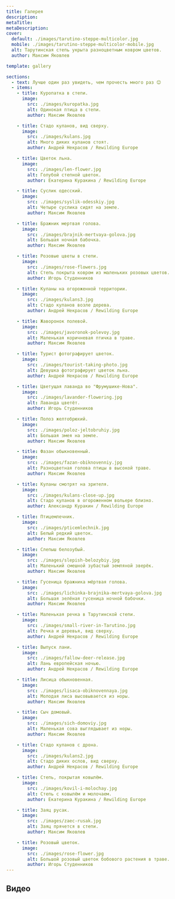 ```yaml
---
title: Галерея
description: 
metaTitle: 
metaDescription:
cover:
  default: ./images/tarutino-steppe-multicolor.jpg
  mobile: ./images/tarutino-steppe-multicolor-mobile.jpg
  alt: Тарутинская степь укрыта разноцветным ковром цветов. 
  author: Максим Яковлев 

template: gallery

sections:
  - text: Лучше один раз увидеть, чем прочесть много раз 😊
  - items:
    - title: Куропатка в степи.
      image:
        src: ./images/kuropatka.jpg
        alt: Одинокая птица в степи.
        author: Максим Яковлев

    - title: Стадо куланов, вид сверху.
      image:
        src: ./images/kulans.jpg
        alt: Много диких куланов стоят.
        author: Андрей Некрасов / Rewilding Europe

    - title: Цветок льна.
      image:
        src: ./images/len-flower.jpg
        alt: Голубой степной цветок.
        author: Екатерина Куракина / Rewilding Europe

    - title: Суслик одесский.
      image:
        src: ./images/syslik-odesskiy.jpg
        alt: Четыре суслика сидят на земле.
        author: Максим Яковлев

    - title: Бражник мертвая голова.
      image:
        src: ./images/brajnik-mertvaya-golova.jpg
        alt: Большая ночная бабочка.
        author: Максим Яковлев

    - title: Розовые цветы в степи.
      image:
        src: ./images/rose-flowers.jpg
        alt: Степь покрыта ковром из маленьких розовых цветов.
        author: Игорь Студенников

    - title: Куланы на огороженной территории.
      image:
        src: ./images/kulans3.jpg
        alt: Стадо куланов возле дерева.
        author: Андрей Некрасов / Rewilding Europe

    - title: Жаворонок полевой.
      image:
        src: ./images/javoronok-polevoy.jpg
        alt: Маленькая коричневая птичка в траве.
        author: Максим Яковлев

    - title: Турист фотографирует цветок.
      image:
        src: ./images/tourist-taking-photo.jpg
        alt: Девушка фотографирует цветок льна.
        author: Андрей Некрасов / Rewilding Europe

    - title: Цветущая лаванда во "Фрумушике-Нова".
      image:
        src: ./images/lavander-flowering.jpg
        alt: Лаванда цветёт.
        author: Игорь Студенников

    - title: Полоз желтобрюхий.
      image:
        src: ./images/poloz-jeltobruhiy.jpg
        alt: Большая змея на земле.
        author: Максим Яковлев

    - title: Фазан обыкновенный.
      image:
        src: ./images/fazan-obiknovenniy.jpg
        alt: Разноцветная голова птицы в высокой траве.
        author: Максим Яковлев

    - title: Куланы смотрят на зрителя.
      image:
        src: ./images/kulans-close-up.jpg
        alt: Стадо куланов в огороженном вольере близко.
        author: Александр Куракин / Rewilding Europe

    - title: Птицемлечник.
      image:
        src: ./images/pticemlechnik.jpg
        alt: Белый редкий цветок.
        author: Максим Яковлев

    - title: Слепыш белозубый.
      image:
        src: ./images/slepish-belozybiy.jpg
        alt: Маленький смешной зубастый земляной зверёк.
        author: Максим Яковлев

    - title: Гусеница бражника мёртвая голова.
      image:
        src: ./images/lichinka-brajnika-mertvaya-golova.jpg
        alt: Большая зелёная гусеница ночной бабочки.
        author: Максим Яковлев

    - title: Маленькая речка в Тарутинской степи.
      image:
        src: ./images/small-river-in-Tarutino.jpg
        alt: Речка и деревья, вид сверху.
        author: Андрей Некрасов / Rewilding Europe

    - title: Выпуск лани.
      image:
        src: ./images/fallow-deer-release.jpg
        alt: Лань европейская ночью.
        author: Андрей Некрасов / Rewilding Europe

    - title: Лисица обыкновенная.
      image:
        src: ./images/lisaca-obiknovennaya.jpg
        alt: Молодая лиса высовывается из норы.
        author: Максим Яковлев

    - title: Сыч домовый.
      image:
        src: ./images/sich-domoviy.jpg
        alt: Маленькая сова выглядывает из норы.
        author: Максим Яковлев

    - title: Стадо куланов с дрона.
      image:
        src: ./images/kulans2.jpg
        alt: Стадо диких ослов, вид сверху.
        author: Андрей Некрасов / Rewilding Europe

    - title: Степь, покрытая ковылём.
      image:
        src: ./images/kovil-i-molochay.jpg
        alt: Степь с ковылём и молочаем.
        author: Екатерина Куракина / Rewilding Europe

    - title: Заяц русак.
      image:
        src: ./images/zaec-rusak.jpg
        alt: Заяц прячется в степи.
        author: Максим Яковлев

    - title: Розовый цветок.
      image:
        src: ./images/rose-flower.jpg
        alt: Большой розовый цветок бобового растения в траве.
        author: Игорь Студенников
---
```

## Видео
<br />

<iframe width="560" height="315" data-src="https://www.youtube.com/embed/qTgsiAbj5Yc" class="lazyload"  frameborder="0" allow="accelerometer; autoplay; encrypted-media; gyroscope; picture-in-picture" allowfullscreen></iframe>

